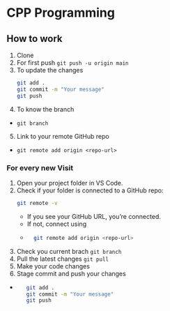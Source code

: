 # CPP Programming
## How to work
1. Clone
2. For first push `git push -u origin main`
3. To update the changes 
   ```bash
   git add .
   git commit -m "Your message"
   git push
   ```
4. To know the branch
  - `git branch`
5. Link to your remote GitHub repo
  - `git remote add origin <repo-url>`

### For every new Visit
1. Open your project folder in VS Code.
2. Check if your folder is connected to a GitHub repo:
   ```bash
   git remote -v
   ```
    - If you see your GitHub URL, you’re connected.
    - If not, connect using
    - ```bash
        git remote add origin <repo-url>
      ```
  3. Check you current brach `git branch`
  4. Pull the latest changes `git pull`
  5. Make your code changes
  6. Stage commit and push your changes
   - ```bash 
        git add .
        git commit -m "Your message"
        git push
   ```